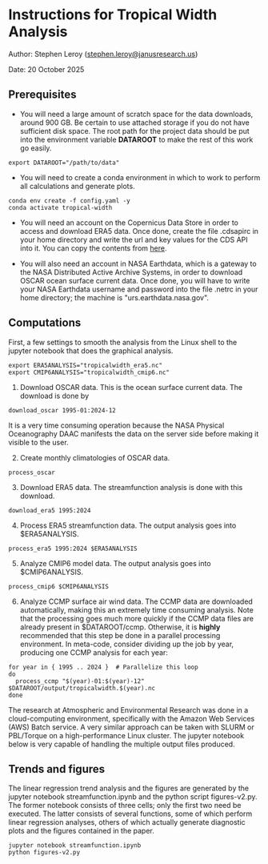 #  Instructions for Tropical Width Analysis

Author: Stephen Leroy (stephen.leroy@janusresearch.us)

Date: 20 October 2025


## Prerequisites

- You will need a large amount of scratch space for the data downloads, 
  around 900 GB. Be certain to use attached storage if you do not have 
  sufficient disk space. The root path for the project data 
  should be put into the environment variable **DATAROOT** to make the 
  rest of this work go easily.
```
export DATAROOT="/path/to/data"
```
- You will need to create a conda environment in which to work to
  perform all calculations and generate plots.
```
conda env create -f config.yaml -y
conda activate tropical-width
```
- You will need an account on the Copernicus Data Store in order to access 
  and download ERA5 data. Once done, create the file .cdsapirc in your home 
  directory and write the url and key values for the CDS API into it. You 
  can copy the contents from [here](https://cds.climate.copernicus.eu/how-to-api). 

- You will also need an account in NASA Earthdata, which is a gateway to the 
  NASA Distributed Active Archive Systems, in order to download OSCAR ocean 
  surface current data. Once done, you will have to write your NASA Earthdata 
  username and password into the file .netrc in your home directory; the 
  machine is "urs.earthdata.nasa.gov". 

##  Computations 

First, a few settings to smooth the analysis from the Linux shell to the 
jupyter notebook that does the graphical analysis.

```
export ERA5ANALYSIS="tropicalwidth_era5.nc"
export CMIP6ANALYSIS="tropicalwidth_cmip6.nc"
```

1. Download OSCAR data. This is the ocean surface current data. The 
download is done by 
```
download_oscar 1995-01:2024-12
```
It is a very time consuming operation because the NASA Physical Oceanography 
DAAC manifests the data on the server side before making it visible to the 
user.

2. Create monthly climatologies of OSCAR data. 
```
process_oscar
```

3. Download ERA5 data. The streamfunction analysis is done with this 
download. 
```
download_era5 1995:2024
```

4. Process ERA5 streamfunction data. The output analysis goes into 
$ERA5ANALYSIS. 
```
process_era5 1995:2024 $ERA5ANALYSIS
```

5. Analyze CMIP6 model data. The output analysis goes into 
$CMIP6ANALYSIS. 
```
process_cmip6 $CMIP6ANALYSIS
```

6. Analyze CCMP surface air wind data. The CCMP data are downloaded 
automatically, making this an extremely time consuming analysis. Note 
that the processing goes much more quickly if the CCMP data files are 
already present in $DATAROOT/ccmp. Otherwise, it is **highly**
recommended that this step be done in a parallel processing environment.
In meta-code, consider dividing up the job by year, producing one
CCMP analysis for each year: 
```
for year in { 1995 .. 2024 }  # Parallelize this loop
do
  process_ccmp "$(year)-01:$(year)-12" $DATAROOT/output/tropicalwidth.$(year).nc
done
```
The research at Atmospheric and Environmental Research was done in a cloud-computing environment, 
specifically with the Amazon Web Services (AWS) Batch service. A very 
similar approach can be taken with SLURM or PBL/Torque on a 
high-performance Linux cluster. The jupyter notebook below is very 
capable of handling the multiple output files produced. 

## Trends and figures

The linear regression trend analysis and the figures are generated 
by the jupyter notebook streamfunction.ipynb and the python script 
figures-v2.py. The former notebook consists of three cells; only the first 
two need be executed. The latter  consists of several functions, 
some of which perform linear regression analyses, others of which actually 
generate diagnostic plots and the figures contained in the paper. 
```
jupyter notebook streamfunction.ipynb
python figures-v2.py
```

